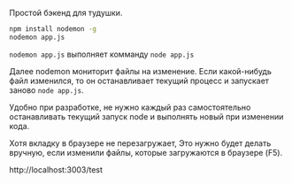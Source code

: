 Простой бэкенд для тудушки.

```bash
npm install nodemon -g
nodemon app.js
```

`nodemon app.js` выполняет комманду `node app.js`

Далее nodemon мониторит файлы на изменение.
Если какой-нибудь файл изменился, то он останавливает текущий процесс и запускает заново `node app.js`.

Удобно при разработке, не нужно каждый раз самостоятельно останавливать текущий запуск node и выполнять новый при изменении кода.

Хотя вкладку в браузере не перезагружает, Это нужно будет делать вручную, если изменили файлы, которые загружаются в браузере (F5).

http://localhost:3003/test